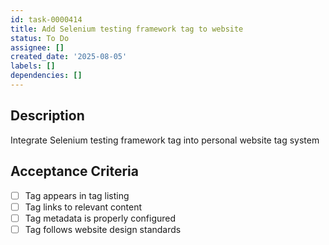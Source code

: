 ```yaml
---
id: task-0000414
title: Add Selenium testing framework tag to website
status: To Do
assignee: []
created_date: '2025-08-05'
labels: []
dependencies: []
---
```


## Description

Integrate Selenium testing framework tag into personal website tag system

## Acceptance Criteria

- [ ] Tag appears in tag listing
- [ ] Tag links to relevant content
- [ ] Tag metadata is properly configured
- [ ] Tag follows website design standards
